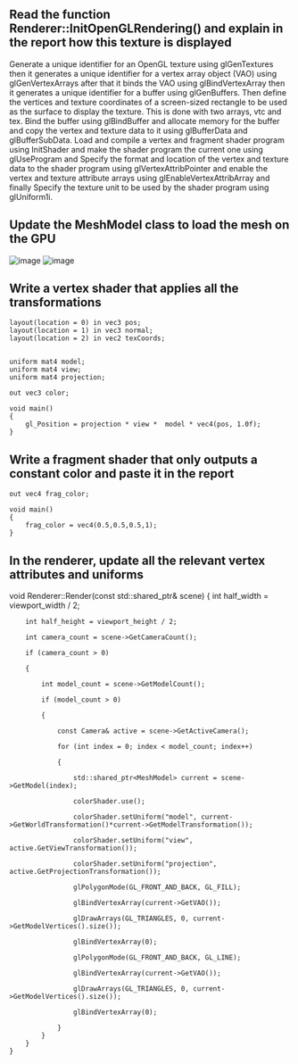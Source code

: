  ## Read the function Renderer::InitOpenGLRendering() and explain in the report how this texture is displayed
Generate a unique identifier for an OpenGL texture using glGenTextures then it generates a unique identifier for a vertex array object (VAO) using glGenVertexArrays after that it binds the VAO using glBindVertexArray then it generates a unique identifier for a buffer using glGenBuffers.
Then define the vertices and texture coordinates of a screen-sized rectangle to be used as the surface to display the texture. This is done with two arrays, vtc and tex.
Bind the buffer using glBindBuffer and allocate memory for the buffer and copy the vertex and texture data to it using glBufferData and glBufferSubData.
Load and compile a vertex and fragment shader program using InitShader and make the shader program the current one using glUseProgram and Specify the format and location of the vertex and texture data to the shader program using glVertexAttribPointer and enable the vertex and texture attribute arrays using glEnableVertexAttribArray and finally Specify the texture unit to be used by the shader program using glUniform1i.

## Update the MeshModel class to load the mesh on the GPU
![image](https://user-images.githubusercontent.com/116717525/221362867-fc75c34a-8554-4fcb-ad41-62d10546a6b8.png)
![image](https://user-images.githubusercontent.com/116717525/221362899-1670717c-dad4-42c7-b843-320a92691777.png)

## Write a vertex shader that applies all the transformations


    layout(location = 0) in vec3 pos;
    layout(location = 1) in vec3 normal;
    layout(location = 2) in vec2 texCoords;

 
    uniform mat4 model;
    uniform mat4 view;
    uniform mat4 projection;

    out vec3 color;

    void main()
    {
        gl_Position = projection * view *  model * vec4(pos, 1.0f);
    }

## Write a fragment shader that only outputs a constant color and paste it in the report

    out vec4 frag_color;

    void main()
    {
        frag_color = vec4(0.5,0.5,0.5,1);
    }

## In the renderer, update all the relevant vertex attributes and uniforms

   void Renderer::Render(const std::shared_ptr<Scene>& scene)
    {
        int half_width = viewport_width / 2;
 
        int half_height = viewport_height / 2;
 
        int camera_count = scene->GetCameraCount();
 
        if (camera_count > 0)
 
        {
 
            int model_count = scene->GetModelCount();
 
            if (model_count > 0)
 
            {
 
                const Camera& active = scene->GetActiveCamera();
 
                for (int index = 0; index < model_count; index++)
                                                        
                {
                                                        
                    std::shared_ptr<MeshModel> current = scene->GetModel(index);
 
                    colorShader.use();
 
                    colorShader.setUniform("model", current->GetWorldTransformation()*current->GetModelTransformation());
 
                    colorShader.setUniform("view", active.GetViewTransformation());
 
                    colorShader.setUniform("projection", active.GetProjectionTransformation());
 
                    glPolygonMode(GL_FRONT_AND_BACK, GL_FILL);
 
                    glBindVertexArray(current->GetVAO());
 
                    glDrawArrays(GL_TRIANGLES, 0, current->GetModelVertices().size());
 
                    glBindVertexArray(0);
 
                    glPolygonMode(GL_FRONT_AND_BACK, GL_LINE);
 
                    glBindVertexArray(current->GetVAO());
 
                    glDrawArrays(GL_TRIANGLES, 0, current->GetModelVertices().size());
 
                    glBindVertexArray(0);
 
                }
            }
        }
    }
